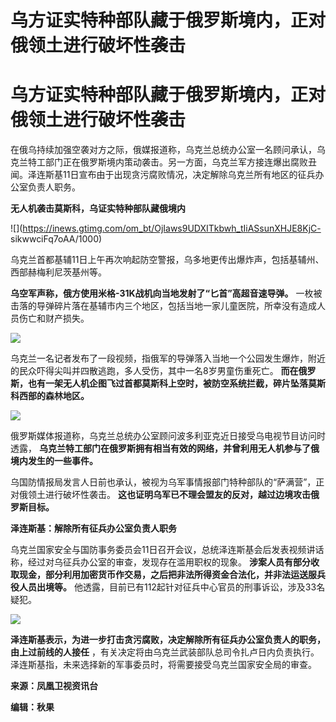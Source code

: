 # 乌方证实特种部队藏于俄罗斯境内，正对俄领土进行破坏性袭击

# 乌方证实特种部队藏于俄罗斯境内，正对俄领土进行破坏性袭击

在俄乌持续加强空袭对方之际，俄媒报道称，乌克兰总统办公室一名顾问承认，乌克兰特工部门正在俄罗斯境内策动袭击。另一方面，乌克兰军方接连爆出腐败丑闻。泽连斯基11日宣布由于出现贪污腐败情况，决定解除乌克兰所有地区的征兵办公室负责人职务。

**无人机袭击莫斯科，乌证实特种部队藏俄境内**

![](https://inews.gtimg.com/om_bt/OjIaws9UDXITkbwh_tIiASsunXHJE8KjC-
sikwwciFq7oAA/1000)

乌克兰首都基辅11日上午再次响起防空警报，乌多地更传出爆炸声，包括基辅州、西部赫梅利尼茨基州等。

**乌空军声称，俄方使用米格-31K战机向当地发射了“匕首”高超音速导弹。**
一枚被击落的导弹碎片落在基辅市内三个地区，包括当地一家儿童医院，所幸没有造成人员伤亡和财产损失。

![](https://inews.gtimg.com/om_bt/Orn1FkfhBd34facfOFouSKNi60CnZvgRT8xAAPHrzpkf0AA/1000)

乌克兰一名记者发布了一段视频，指俄军的导弹落入当地一个公园发生爆炸，附近的民众吓得尖叫并四散逃跑，多人受伤，其中一名8岁男童伤重死亡。
**而在俄罗斯，也有一架无人机企图飞过首都莫斯科上空时，被防空系统拦截，碎片坠落莫斯科西部的森林地区。**

![](https://inews.gtimg.com/om_bt/O379fo6sd94i5xUKH3tJDOZgWHqhZnwplTLdCTXQ4fbuoAA/1000)

俄罗斯媒体报道称，乌克兰总统办公室顾问波多利亚克近日接受乌电视节目访问时透露，
**乌克兰特工部门在俄罗斯拥有相当有效的网络，并曾利用无人机参与了俄境内发生的一些事件。**

乌国防情报局发言人日前也承认，被视为乌军事情报部门特种部队的“萨满营”，正对俄领土进行破坏性袭击。
**这也证明乌军已不理会盟友的反对，越过边境攻击俄罗斯目标。**

**泽连斯基：解除所有征兵办公室负责人职务**

乌克兰国家安全与国防事务委员会11日召开会议，总统泽连斯基会后发表视频讲话称，经过对乌征兵办公室的审查，发现存在滥用职权的现象。
**涉案人员有部分收取现金，部分利用加密货币作交易，之后把非法所得资金合法化，并非法运送服兵役人员出境等。**
他透露，目前已有112起针对征兵中心官员的刑事诉讼，涉及33名疑犯。

![](https://inews.gtimg.com/om_bt/OIPFmsq6uOyviBU8g2RbFWfU_6h6Im8Yyd6jOxOZSkafYAA/1000)

**泽连斯基表示，为进一步打击贪污腐败，决定解除所有征兵办公室负责人的职务，由上过前线的人接任**
，有关决定将由乌克兰武装部队总司令扎卢日内负责执行。泽连斯基指，未来选择新的军事委员时，将需要接受乌克兰国家安全局的审查。

**来源：凤凰卫视资讯台**

**编辑：秋果**

